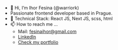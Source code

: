 - 👋 Hi, I’m Ihor Fesina (@warriork)
-  Passionate frontend developer based in Prague.
- 🌱 Technical Stack: React JS, Next JS, scss, html
- 📫 How to reach me ...
    + Mail: fesinaihor@gmail.com
    + [LinkedIn](https://www.linkedin.com/in/ihor-fesina/)
    + [Check my portfolio](https://ihor-fesina.vercel.app)

